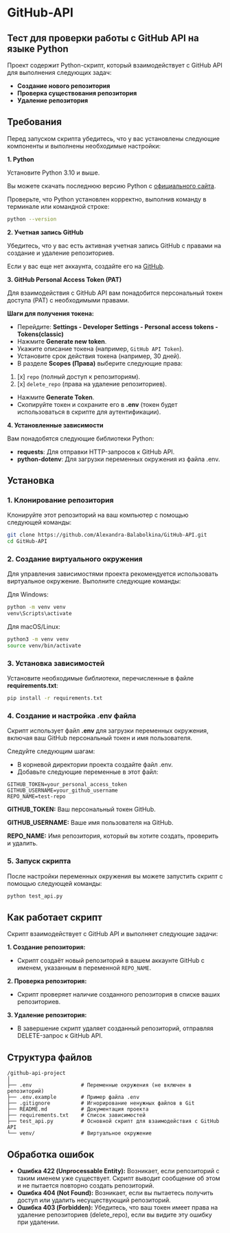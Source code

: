 # GitHub-API

## Тест для проверки работы с GitHub API на языке Python

Проект содержит Python-скрипт, который взаимодействует с GitHub API для выполнения следующих задач:
- **Создание нового репозитория**
- **Проверка существования репозитория**
- **Удаление репозитория**

## Требования
Перед запуском скрипта убедитесь, что у вас установлены следующие компоненты и выполнены необходимые настройки:

**1. Python** 

Установите Python 3.10 и выше.

Вы можете скачать последнюю версию Python с [официального сайта](https://www.python.org/).

Проверьте, что Python установлен корректно, выполнив команду в терминале или командной строке:


```bash
python --version
```
**2. Учетная запись GitHub**

Убедитесь, что у вас есть активная учетная запись GitHub с правами на создание и удаление репозиториев.

Если у вас еще нет аккаунта, создайте его на [GitHub](https://github.com/).

**3. GitHub Personal Access Token (PAT)**

Для взаимодействия с GitHub API вам понадобится персональный токен доступа (PAT) с необходимыми правами.

**Шаги для получения токена:**
- Перейдите:
**Settings - Developer Settings - Personal access tokens - Tokens(classic)**
- Нажмите **Generate new token**.
- Укажите описание токена (например, `GitHub API Token`).
- Установите срок действия токена (например, 30 дней).
- В разделе **Scopes (Права)** выберите следующие права:

1. [x] `repo` (полный доступ к репозиториям).
2. [x] `delete_repo` (права на удаление репозиториев).
- Нажмите **Generate Token**.
- Скопируйте токен и сохраните его в **.env** (токен будет использоваться в скрипте для аутентификации).

**4. Установленные зависимости**

Вам понадобятся следующие библиотеки Python:

- **requests**: Для отправки HTTP-запросов к GitHub API.
- **python-dotenv**: Для загрузки переменных окружения из файла .env.


## Установка

### 1. Клонирование репозитория

Клонируйте этот репозиторий на ваш компьютер с помощью следующей команды:

```bash
git clone https://github.com/Alexandra-Balabolkina/GitHub-API.git
cd GitHub-API
```
### 2. Создание виртуального окружения
Для управления зависимостями проекта рекомендуется использовать виртуальное окружение. Выполните следующие команды:

Для Windows:

```bash
python -m venv venv
venv\Scripts\activate
```
Для macOS/Linux:

```bash
python3 -m venv venv
source venv/bin/activate
```
### 3. Установка зависимостей
Установите необходимые библиотеки, перечисленные в файле **requirements.txt**:

```bash
pip install -r requirements.txt
```
### 4. Создание и настройка .env файла
Скрипт использует файл **.env** для загрузки переменных окружения, включая ваш GitHub персональный токен и имя пользователя. 

Следуйте следующим шагам:

- В корневой директории проекта создайте файл .env.
- Добавьте следующие переменные в этот файл:

```
GITHUB_TOKEN=your_personal_access_token
GITHUB_USERNAME=your_github_username
REPO_NAME=test-repo
``` 
**GITHUB_TOKEN:** Ваш персональный токен GitHub. 

**GITHUB_USERNAME:** Ваше имя пользователя на GitHub.

**REPO_NAME:** Имя репозитория, который вы хотите создать, проверить и удалить.

### 5. Запуск скрипта
После настройки переменных окружения вы можете запустить скрипт с помощью следующей команды:

```bash
python test_api.py
```
## Как работает скрипт

Скрипт взаимодействует с GitHub API и выполняет следующие задачи:

**1. Создание репозитория:**

- Скрипт создаёт новый репозиторий в вашем аккаунте GitHub с именем, указанным в переменной `REPO_NAME`.

**2. Проверка репозитория:**

- Скрипт проверяет наличие созданного репозитория в списке ваших репозиториев.

**3. Удаление репозитория:**

- В завершение скрипт удаляет созданный репозиторий, отправляя DELETE-запрос к GitHub API.

## Структура файлов
```
/github-api-project
│
├── .env                # Переменные окружения (не включен в репозиторий)
├── .env.example        # Пример файла .env
├── .gitignore          # Игнорирование ненужных файлов в Git
├── README.md           # Документация проекта
├── requirements.txt    # Список зависимостей
├── test_api.py         # Основной скрипт для взаимодействия с GitHub API
└── venv/               # Виртуальное окружение
```
## Обработка ошибок
- **Ошибка 422 (Unprocessable Entity):** Возникает, если репозиторий с таким именем уже существует. Скрипт выводит сообщение об этом и не пытается повторно создать репозиторий.
- **Ошибка 404 (Not Found):** Возникает, если вы пытаетесь получить доступ или удалить несуществующий репозиторий.
- **Ошибка 403 (Forbidden):** Убедитесь, что ваш токен имеет права на удаление репозиториев (delete_repo), если вы видите эту ошибку при удалении.
